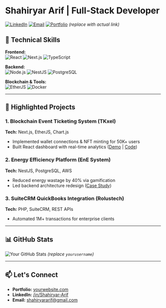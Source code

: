 # Shahiryar Arif | Full-Stack Developer

[![LinkedIn](https://img.shields.io/badge/LinkedIn-Connect-blue?style=flat&logo=linkedin)](https://linkedin.com/in/Shahiryar-Arif)
[![Email](https://img.shields.io/badge/Email-Contact%20Me-red?style=flat&logo=gmail)](mailto:shahiryararif@gmail.com)
[![Portfolio](https://img.shields.io/badge/Portfolio-Visit%20My%20Work-green?style=flat)](https://your-portfolio-link.com) *(replace with actual link)*

## 🚀 Technical Skills

**Frontend:**  
![React](https://img.shields.io/badge/React-20232A?style=flat&logo=react)
![Next.js](https://img.shields.io/badge/Next.js-000000?style=flat&logo=next.js)
![TypeScript](https://img.shields.io/badge/TypeScript-3178C6?style=flat&logo=typescript)

**Backend:**  
![Node.js](https://img.shields.io/badge/Node.js-339933?style=flat&logo=node.js)
![NestJS](https://img.shields.io/badge/NestJS-E0234E?style=flat&logo=nestjs)
![PostgreSQL](https://img.shields.io/badge/PostgreSQL-4169E1?style=flat&logo=postgresql)

**Blockchain & Tools:**  
![EtherJS](https://img.shields.io/badge/Ether.js-3C3C3D?style=flat&logo=ethereum)
![Docker](https://img.shields.io/badge/Docker-2496ED?style=flat&logo=docker)

---

## 💼 Highlighted Projects

### 1. Blockchain Event Ticketing System (TKxel)
**Tech:** Next.js, EtherJS, Chart.js  
- Implemented wallet connections & NFT minting for 50K+ users  
- Built React dashboard with real-time analytics ([Demo](#) | [Code](#))  

### 2. Energy Efficiency Platform (EnE System)
**Tech:** NestJS, PostgreSQL, AWS  
- Reduced energy wastage by 40% via gamification  
- Led backend architecture redesign ([Case Study](#))  

### 3. SuiteCRM QuickBooks Integration (Rolustech)
**Tech:** PHP, SuiteCRM, REST APIs  
- Automated 1M+ transactions for enterprise clients  

---

## 📊 GitHub Stats

![Your GitHub Stats](https://github-readme-stats.vercel.app/api?username=yourusername&show_icons=true&theme=radical) *(replace `yourusername`)*

---

## 📫 Let's Connect
- **Portfolio:** [yourwebsite.com](https://your-portfolio-link.com)  
- **LinkedIn:** [/in/Shahiryar-Arif](https://linkedin.com/in/Shahiryar-Arif)  
- **Email:** shahiryararif@gmail.com  
